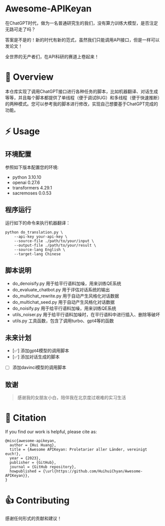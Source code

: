 # Awesome-APIKeyan

在ChatGPT时代，做为一名普通研究生的我们，没有算力训练大模型，是否注定无路可走了吗？

答案是不是的！新的时代有新的范式，虽然我们只能调用API接口，但是一样可以发论文！

全世界的无产者们，在API科研的赛道上卷起来！


# 🏴󠁶󠁵󠁭󠁡󠁰󠁿 Overview

本仓库实现了调用ChatGPT接口进行各种任务的脚本，比如机器翻译、对话生成等等，并且每个脚本都提供了单线程（便于调试BUG）和多线程（便于快速推断）的两种模式。您可以参考我的脚本进行修改，实现自己想要基于ChatGPT完成的功能。


# ⚡️ Usage

## 环境配置

参照如下版本配置您的环境:

- python 3.10.10
- openai 0.27.6
- transformers 4.29.1
- sacremoses 0.0.53

## 程序运行

运行如下的命令来执行机器翻译：
```shell
python do_translation.py \
    --api-key your-api-key \
    --source-file ./path/to/your/input \
    --output-file ./path/to/your/result \
    --source-lang English \
    --target-lang Chinese
```

## 脚本说明
- do_denoisify.py 用于给平行语料加噪，用来训练QE系统
- do_evaluate_chatbot.py 用于评估对话系统的输出
- do_multichat_rewrite.py 用于自动产生风格化对话数据
- do_multichat_seed.py 用于自动产生风格化对话数据
- do_noisify.py 用于给平行语料加噪，用来训练QE系统
- utils_noiser.py 用于给平行语料加噪时，在平行语料中进行插入、删除等破坏
- utils.py 工具函数，包含了调用turbo、gpt4等的函数

## 未来计划

- [✅] 添加gpt4模型的调用脚本
- [✅] 添加对话生成的脚本
- [ ] 添加davinci模型的调用脚本

## 致谢

> 感谢我的女朋友小白，陪伴我在北京度过艰难的实习生活

# 💬 Citation
If you find our work is helpful, please cite as:
```
@misc{awesome-apikeyan,
  author = {Hui Huang},
  title = {Awesome APIKeyan: Proletarier aller Länder, vereinigt euch!},
  year = {2023},
  publisher = {GitHub},
  journal = {GitHub repository},
  howpublished = {\url{https://github.com/HuihuiChyan/Awesome-APIKeyan}},
}
```

# 👍 Contributing

感谢任何形式的贡献和建议！
